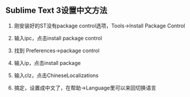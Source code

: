 ## Sublime Text 3设置中文方法



1. 刚安装好的ST没有package control选项，Tools->Install Package Control

2. 输入ipc，点击install package control
3. 找到 Preferences->package control
4. 输入ip，点击install package
5. 输入clz，点击ChineseLocalizations
6. 搞定，设置成中文了，在帮助->Language里可以来回切换语言

